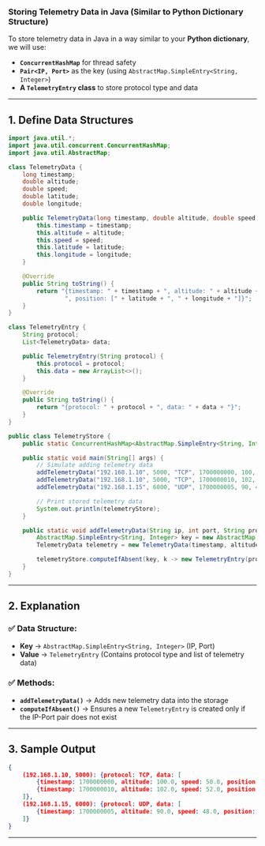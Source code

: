 ### **Storing Telemetry Data in Java (Similar to Python Dictionary Structure)**  
To store telemetry data in Java in a way similar to your **Python dictionary**, we will use:  
- **`ConcurrentHashMap`** for thread safety  
- **`Pair<IP, Port>`** as the key (using `AbstractMap.SimpleEntry<String, Integer>`)  
- **A `TelemetryEntry` class** to store protocol type and data  

---

## **1. Define Data Structures**
```java
import java.util.*;
import java.util.concurrent.ConcurrentHashMap;
import java.util.AbstractMap;

class TelemetryData {
    long timestamp;
    double altitude;
    double speed;
    double latitude;
    double longitude;

    public TelemetryData(long timestamp, double altitude, double speed, double latitude, double longitude) {
        this.timestamp = timestamp;
        this.altitude = altitude;
        this.speed = speed;
        this.latitude = latitude;
        this.longitude = longitude;
    }

    @Override
    public String toString() {
        return "{timestamp: " + timestamp + ", altitude: " + altitude + ", speed: " + speed +
                ", position: [" + latitude + ", " + longitude + "]}";
    }
}

class TelemetryEntry {
    String protocol;
    List<TelemetryData> data;

    public TelemetryEntry(String protocol) {
        this.protocol = protocol;
        this.data = new ArrayList<>();
    }

    @Override
    public String toString() {
        return "{protocol: " + protocol + ", data: " + data + "}";
    }
}

public class TelemetryStore {
    public static ConcurrentHashMap<AbstractMap.SimpleEntry<String, Integer>, TelemetryEntry> telemetryStore = new ConcurrentHashMap<>();

    public static void main(String[] args) {
        // Simulate adding telemetry data
        addTelemetryData("192.168.1.10", 5000, "TCP", 1700000000, 100, 50, 34.56, -120.45);
        addTelemetryData("192.168.1.10", 5000, "TCP", 1700000010, 102, 52, 34.57, -120.46);
        addTelemetryData("192.168.1.15", 6000, "UDP", 1700000005, 90, 48, 34.50, -120.40);

        // Print stored telemetry data
        System.out.println(telemetryStore);
    }

    public static void addTelemetryData(String ip, int port, String protocol, long timestamp, double altitude, double speed, double latitude, double longitude) {
        AbstractMap.SimpleEntry<String, Integer> key = new AbstractMap.SimpleEntry<>(ip, port);
        TelemetryData telemetry = new TelemetryData(timestamp, altitude, speed, latitude, longitude);

        telemetryStore.computeIfAbsent(key, k -> new TelemetryEntry(protocol)).data.add(telemetry);
    }
}
```
---

## **2. Explanation**
### ✅ **Data Structure:**
- **Key** → `AbstractMap.SimpleEntry<String, Integer>` (IP, Port)
- **Value** → `TelemetryEntry` (Contains protocol type and list of telemetry data)

### ✅ **Methods:**
- **`addTelemetryData()`** → Adds new telemetry data into the storage
- **`computeIfAbsent()`** → Ensures a new `TelemetryEntry` is created only if the IP-Port pair does not exist

---

## **3. Sample Output**
```json
{
    (192.168.1.10, 5000): {protocol: TCP, data: [
        {timestamp: 1700000000, altitude: 100.0, speed: 50.0, position: [34.56, -120.45]},
        {timestamp: 1700000010, altitude: 102.0, speed: 52.0, position: [34.57, -120.46]}
    ]},
    (192.168.1.15, 6000): {protocol: UDP, data: [
        {timestamp: 1700000005, altitude: 90.0, speed: 48.0, position: [34.50, -120.40]}
    ]}
}
```

---

